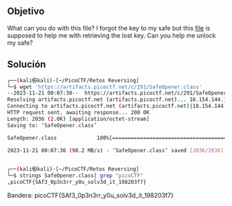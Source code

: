 ## Objetivo
What can you do with this file? I forgot the key to my safe but this [file](https://artifacts.picoctf.net/c/291/SafeOpener.class) is supposed to help me with retrieving the lost key. Can you help me unlock my safe?
## Solución
```bash
┌──(kali㉿kali)-[~/PicoCTF/Retos Reversing]
└─$ wget 'https://artifacts.picoctf.net/c/291/SafeOpener.class' 
--2023-11-21 00:07:30--  https://artifacts.picoctf.net/c/291/SafeOpener.class
Resolving artifacts.picoctf.net (artifacts.picoctf.net)... 18.154.144.104, 18.154.144.85, 18.154.144.107, ...
Connecting to artifacts.picoctf.net (artifacts.picoctf.net)|18.154.144.104|:443... connected.
HTTP request sent, awaiting response... 200 OK
Length: 2036 (2.0K) [application/octet-stream]
Saving to: ‘SafeOpener.class’

SafeOpener.class             100%[=============================================>]   1.99K  --.-KB/s    in 0s      

2023-11-21 00:07:30 (98.2 MB/s) - ‘SafeOpener.class’ saved [2036/2036]

                                                                                                                   
┌──(kali㉿kali)-[~/PicoCTF/Retos Reversing]
└─$ strings SafeOpener.class| grep "picoCTF"                   
,picoCTF{SAf3_0p3n3rr_y0u_solv3d_it_198203f7}

```
Bandera: 
	picoCTF{SAf3_0p3n3rr_y0u_solv3d_it_198203f7}
